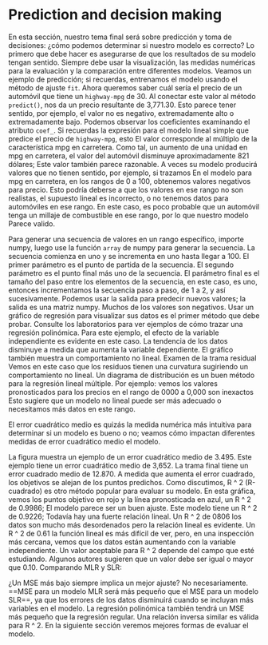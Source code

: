 # Prediction and decision making
En esta sección, nuestro tema final será sobre predicción y toma de decisiones: ¿cómo podemos determinar si nuestro modelo es correcto?
Lo primero que debe hacer es asegurarse de que los resultados de su modelo tengan sentido.
Siempre debe usar la visualización, las medidas numéricas para la evaluación y la comparación entre diferentes modelos.
Veamos un ejemplo de predicción; si recuerdas, entrenamos el modelo usando el método de ajuste `fit`.
Ahora queremos saber cuál sería el precio de un automóvil que tiene un `highway-mpg` de 30. Al conectar este valor al método `predict()`, nos da un precio resultante de 3,771.30.
Esto parece tener sentido, por ejemplo, el valor no es negativo, extremadamente alto o extremadamente bajo.
Podemos observar los coeficientes examinando el atributo `coef_`.
Si recuerdas la expresión para el modelo lineal simple que predice el precio de `highway-mpg`, esto
El valor corresponde al múltiplo de la característica mpg en carretera.
Como tal, un aumento de una unidad en mpg en carretera, el valor del automóvil disminuye aproximadamente 821 dólares; Este valor también parece razonable.
A veces su modelo producirá valores que no tienen sentido, por ejemplo, si trazamos En el modelo para mpg en carretera, en los rangos de 0 a 100, obtenemos valores negativos para precio.
Esto podría deberse a que los valores en ese rango no son realistas, el supuesto lineal es incorrecto, o no tenemos datos para automóviles en ese rango.
En este caso, es poco probable que un automóvil tenga un millaje de combustible en ese rango, por lo que nuestro modelo Parece valido.

Para generar una secuencia de valores en un rango específico, importe numpy, luego use la función `array` de numpy para generar la secuencia.
La secuencia comienza en uno y se incrementa en uno hasta llegar a 100.
El primer parámetro es el punto de partida de la secuencia.
El segundo parámetro es el punto final más uno de la secuencia.
El parámetro final es el tamaño del paso entre los elementos de la secuencia, en este caso, es uno, entonces incrementamos la secuencia paso a paso, de 1 a 2, y así sucesivamente.
Podemos usar la salida para predecir nuevos valores; la salida es una matriz numpy.
Muchos de los valores son negativos.
Usar un gráfico de regresión para visualizar sus datos es el primer método que debe probar.
Consulte los laboratorios para ver ejemplos de cómo trazar una regresión polinómica.
Para este ejemplo, el efecto de la variable independiente es evidente en este caso.
La tendencia de los datos disminuye a medida que aumenta la variable dependiente.
El gráfico también muestra un comportamiento no lineal.
Examen de la trama residual Vemos en este caso que los residuos tienen una curvatura sugiriendo un comportamiento no lineal.
Un diagrama de distribución es un buen método para la regresión lineal múltiple.
Por ejemplo: vemos los valores pronosticados para los precios en
el rango de 0000 a 0,000 son inexactos Esto sugiere que un modelo no lineal puede ser más adecuado o necesitamos más datos en este rango.

El error cuadrático medio es quizás la medida numérica más intuitiva para determinar si un modelo es bueno o no; veamos cómo impactan diferentes medidas de error cuadrático medio el modelo.

La figura muestra un ejemplo de un error cuadrático medio de 3.495.
Este ejemplo tiene un error cuadrático medio de 3,652.
La trama final tiene un error cuadrado medio de 12.870.
A medida que aumenta el error cuadrado, los objetivos se alejan de los puntos predichos.
Como discutimos, R ^ 2 (R-cuadrado) es otro método popular para evaluar su modelo.
En esta gráfica, vemos los puntos objetivo en rojo y la línea pronosticada en azul, un R ^ 2 de 0.9986; El modelo parece ser un buen ajuste.
Este modelo tiene un R ^ 2 de 0.9226; Todavía hay una fuerte relación lineal.
Un R ^ 2 de 0806 los datos son mucho más desordenados pero la relación lineal es evidente.
Un R ^ 2 de 0.61 la función lineal es más difícil de ver, pero, en una inspección más cercana, vemos que los datos están aumentando con la variable independiente.
Un valor aceptable para R ^ 2 depende del campo que esté estudiando.
Algunos autores sugieren que un valor debe ser igual o mayor que 0.10.
Comparando MLR y SLR:

¿Un MSE más bajo siempre implica un mejor ajuste?
No necesariamente.
==MSE para un modelo MLR será más pequeño que el MSE para un modelo SLR==, ya que los errores de los datos disminuirá cuando se incluyan más variables en el modelo.
La regresión polinómica también tendrá un MSE más pequeño que la regresión regular.
Una relación inversa similar es válida para R ^ 2.
En la siguiente sección veremos mejores formas de evaluar el modelo.